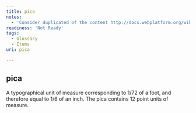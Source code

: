 ```yaml
---
title: pica
notes:
  - 'Consider duplicated of the content http://docs.webplatform.org/wiki/css/data_types/length#Absolute_lengths'
readiness: 'Not Ready'
tags:
  - Glossary
  - Items
uri: pica

---
```

## <span>pica</span>

A typographical unit of measure corresponding to 1/72 of a foot, and therefore equal to 1/6 of an inch. The pica contains 12 point units of measure.

